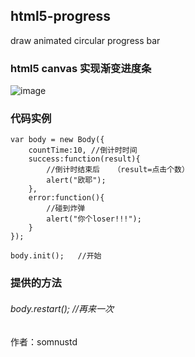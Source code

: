 ## html5-progress

draw animated circular progress bar

### html5 canvas 实现渐变进度条 ###


![image](http://g.recordit.co/ATvGXbWb8v.gif)

### 代码实例 ###

    var body = new Body({
        countTime:10, //倒计时时间
        success:function(result){
            //倒计时结束后   （result=点击个数）
            alert("欧耶");
        },
        error:function(){
            //碰到炸弹
            alert("你个loser!!!");
        }
    });

    body.init();   //开始

### 提供的方法 ###
######   body.restart();   //再来一次



作者：somnustd

